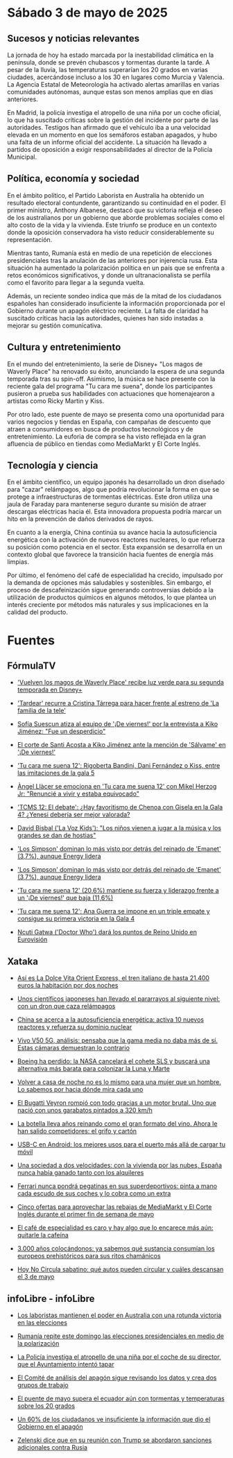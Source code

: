 
# Sábado 3 de mayo de 2025

## Sucesos y noticias relevantes

La jornada de hoy ha estado marcada por la inestabilidad climática en la península, donde se prevén chubascos y tormentas durante la tarde. A pesar de la lluvia, las temperaturas superarían los 20 grados en varias ciudades, acercándose incluso a los 30 en lugares como Murcia y Valencia. La Agencia Estatal de Meteorología ha activado alertas amarillas en varias comunidades autónomas, aunque estas son menos amplias que en días anteriores. 

En Madrid, la policía investiga el atropello de una niña por un coche oficial, lo que ha suscitado críticas sobre la gestión del incidente por parte de las autoridades. Testigos han afirmado que el vehículo iba a una velocidad elevada en un momento en que los semáforos estaban apagados, y hubo una falta de un informe oficial del accidente. La situación ha llevado a partidos de oposición a exigir responsabilidades al director de la Policía Municipal.

## Política, economía y sociedad

En el ámbito político, el Partido Laborista en Australia ha obtenido un resultado electoral contundente, garantizando su continuidad en el poder. El primer ministro, Anthony Albanese, destacó que su victoria refleja el deseo de los australianos por un gobierno que aborde problemas sociales como el alto costo de la vida y la vivienda. Este triunfo se produce en un contexto donde la oposición conservadora ha visto reducir considerablemente su representación.

Mientras tanto, Rumanía está en medio de una repetición de elecciones presidenciales tras la anulación de las anteriores por injerencia rusa. Esta situación ha aumentado la polarización política en un país que se enfrenta a retos económicos significativos, y donde un ultranacionalista se perfila como el favorito para llegar a la segunda vuelta.

Además, un reciente sondeo indica que más de la mitad de los ciudadanos españoles han considerado insuficiente la información proporcionada por el Gobierno durante un apagón eléctrico reciente. La falta de claridad ha suscitado críticas hacia las autoridades, quienes han sido instadas a mejorar su gestión comunicativa.

## Cultura y entretenimiento

En el mundo del entretenimiento, la serie de Disney&#43; &#34;Los magos de Waverly Place&#34; ha renovado su éxito, anunciando la espera de una segunda temporada tras su spin-off. Asimismo, la música se hace presente con la reciente gala del programa &#34;Tu cara me suena&#34;, donde los participantes pusieron a prueba sus habilidades con actuaciones que homenajearon a artistas como Ricky Martin y Kiss.

Por otro lado, este puente de mayo se presenta como una oportunidad para varios negocios y tiendas en España, con campañas de descuento que atraen a consumidores en busca de productos tecnológicos y de entretenimiento. La euforia de compra se ha visto reflejada en la gran afluencia de público en tiendas como MediaMarkt y El Corte Inglés.

## Tecnología y ciencia

En el ámbito científico, un equipo japonés ha desarrollado un dron diseñado para &#34;cazar&#34; relámpagos, algo que podría revolucionar la forma en que se protege a infraestructuras de tormentas eléctricas. Este dron utiliza una jaula de Faraday para mantenerse seguro durante su misión de atraer descargas eléctricas hacia él. Esta innovadora propuesta podría marcar un hito en la prevención de daños derivados de rayos.

En cuanto a la energía, China continúa su avance hacia la autosuficiencia energética con la activación de nuevos reactores nucleares, lo que refuerza su posición como potencia en el sector. Esta expansión se desarrolla en un contexto global que favorece la transición hacia fuentes de energía más limpias.

Por último, el fenómeno del café de especialidad ha crecido, impulsado por la demanda de opciones más saludables y sostenibles. Sin embargo, el proceso de descafeinización sigue generando controversias debido a la utilización de productos químicos en algunos métodos, lo que plantea un interés creciente por métodos más naturales y sus implicaciones en la calidad del producto.

# Fuentes

## FórmulaTV

- [&#39;Vuelven los magos de Waverly Place&#39; recibe luz verde para su segunda temporada en Disney&#43;](https://www.formulatv.com/videos/vuelven-los-magos-de-waverly-place-temporada-2-29169/)

- [&#39;Tardear&#39; recurre a Cristina Tárrega para hacer frente al estreno de &#39;La familia de la tele&#39;](https://www.formulatv.com/noticias/tardear-tarrega-estreno-la-familia-de-la-tele-132967/)

- [Sofía Suescun atiza al equipo de &#39;¡De viernes!&#39; por la entrevista a Kiko Jiménez: &#34;Fue un desperdicio&#34;](https://www.formulatv.com/noticias/sofia-suescun-atiza-de-viernes-entrevista-kiko-132968/)

- [El corte de Santi Acosta a Kiko Jiménez ante la mención de &#39;Sálvame&#39; en &#39;¡De viernes!&#39;](https://www.formulatv.com/noticias/santi-acosta-corte-kiko-jimenez-salvame-de-viernes-132966/)

- [&#39;Tu cara me suena 12&#39;: Rigoberta Bandini, Dani Fernández o Kiss, entre las imitaciones de la gala 5](https://www.formulatv.com/noticias/tu-cara-me-suena-12-imitaciones-kiss-dani-gala-5-132951/)

- [Àngel Llàcer se emociona en &#39;Tu cara me suena 12&#39; con Mikel Herzog Jr: &#34;Renuncié a vivir y estaba equivocado&#34;](https://www.formulatv.com/noticias/angel-llacer-se-emociona-tu-cara-me-suena-132965/)

- [&#39;TCMS 12: El debate&#39;: ¿Hay favoritismo de Chenoa con Gisela en la Gala 4? ¿Yenesi debería ser mejor valorada?](https://www.formulatv.com/videos/tcms-12-el-debate-favoritismo-chenoa-gisela-gala-4-29164/)

- [David Bisbal (&#39;La Voz Kids&#39;): &#34;Los niños vienen a jugar a la música y los grandes se dan de hostias&#34;](https://www.formulatv.com/noticias/bisbal-la-voz-kids-ninos-jugar-grandes-hostias-132339/)

- [&#39;Los Simpson&#39; dominan lo más visto por detrás del reinado de &#39;Emanet&#39; (3,7%), aunque Energy lidera](https://www.formulatv.com/noticias/audiencias-tdt-2-mayo-132964/)

- [&#39;Los Simpson&#39; dominan lo más visto por detrás del reinado de &#39;Emanet&#39; (3,7%), aunque Energy lidera](https://www.formulatv.com/noticias/audiencias-tdt-2-mayo-los-simpson-emanet-energy-132964/)

- [&#39;Tu cara me suena 12&#39; (20,6%) mantiene su fuerza y liderazgo frente a un &#39;¡De viernes!&#39; que baja (11,6%)](https://www.formulatv.com/noticias/audiencias-2-mayo-tu-cara-me-suena-12-de-viernes-132963/)

- [&#39;Tu cara me suena 12&#39;: Ana Guerra se impone en un triple empate y consigue su primera victoria en la Gala 4](https://www.formulatv.com/noticias/tu-cara-me-suena-12-ana-guerra-victoria-gala-4-132950/)

- [Ncuti Gatwa (&#39;Doctor Who&#39;) dará los puntos de Reino Unido en Eurovisión](https://www.formulatv.com/noticias/ncuti-gatwa-doctor-who-portavoz-uk-eurovision-132962/)


## Xataka

- [Así es La Dolce Vita Orient Express, el tren italiano de hasta 21.400 euros la habitación por dos noches](https://www.xataka.com/transporte/asi-dolce-vita-orient-express-tren-italiano-21-400-euros-habitacion-dos-noches)

- [Unos científicos japoneses han llevado el pararrayos al siguiente nivel: con un dron que caza relámpagos](https://www.xataka.com/ecologia-y-naturaleza/unos-cientificos-japoneses-han-llevado-pararrayos-al-siguiente-nivel-dron-que-caza-relampagos)

- [China se acerca a la autosuficiencia energética: activa 10 nuevos reactores y refuerza su dominio nuclear](https://www.xataka.com/energia/china-se-acerca-a-autosuficiencia-energetica-activa-10-nuevos-reactores-refuerza-su-dominio-nuclear)

- [Vivo V50 5G, análisis: pensaba que la gama media no daba más de sí. Estas cámaras demuestran lo contrario](https://www.xataka.com/analisis/vivo-v50-5g-analisis-caracteristicas-precio-especificaciones)

- [Boeing ha perdido: la NASA cancelará el cohete SLS y buscará una alternativa más barata para colonizar la Luna y Marte](https://www.xataka.com/espacio/boeing-ha-perdido-nasa-cancela-cohete-sls-buscara-alternativa-barata-para-misiones-lunares)

- [Volver a casa de noche no es lo mismo para una mujer que un hombre. Lo sabemos por hacia dónde mira cada uno](https://www.xataka.com/investigacion/volver-a-casa-noche-no-para-mujer-que-hombre-sabemos-donde-mira-cada-uno)

- [El Bugatti Veyron rompió con todo gracias a un motor brutal. Uno que nació con unos garabatos pintados a 320 km/h](https://www.xataka.com/movilidad/bugatti-veyron-rompio-todo-gracias-a-motor-brutal-uno-que-nacio-unos-garabatos-pintados-a-320-km-h)

- [La botella lleva años reinando como el gran formato del vino. Ahora le han salido competidores: el grifo y cartón](https://www.xataka.com/magnet/botella-lleva-anos-reinando-como-gran-formato-vino-ahora-le-han-salido-competidores-grifo-carton)

- [USB-C en Android: los mejores usos para el puerto más allá de cargar tu móvil](https://www.xataka.com/basics/usb-c-android-mejores-usos-para-puerto-alla-cargar-tu-movil)

- [Una sociedad a dos velocidades: con la vivienda por las nubes, España nunca había ganado tanto con los alquileres](https://www.xataka.com/magnet/sociedad-a-dos-velocidades-vivienda-nubes-espana-nunca-habia-ganado-alquileres)

- [Ferrari nunca pondrá pegatinas en sus superdeportivos: pinta a mano cada escudo de sus coches y lo cobra como un extra](https://www.xataka.com/movilidad/ferrari-nunca-pondra-pegatinas-sus-superdeportivos-pinta-a-mano-cada-escudo-sus-coches-cobra-como-extra)

- [Cinco ofertas para aprovechar las rebajas de MediaMarkt y El Corte Inglés durante el primer fin de semana de mayo](https://www.xataka.com/seleccion/cinco-ofertas-para-aprovechar-rebajas-mediamarkt-corte-ingles-durante-primer-fin-semana-mayo)

- [El café de especialidad es caro y hay algo que lo encarece más aún: quitarle la cafeína](https://www.xataka.com/ecologia-y-naturaleza/cafe-especialidad-caro-hay-algo-que-encarece-quitarle-cafeina)

- [3.000 años colocándonos: ya sabemos qué sustancia consumían los europeos prehistóricos para sus ritos chamánicos](https://www.xataka.com/investigacion/3-000-anos-colocandonos-sabemos-que-sustancia-consumian-europeos-prehistoricos-para-sus-ritos-chamanicos)

- [Hoy No Circula sabatino: qué autos pueden circular y cuáles descansan el 3 de mayo](https://www.xataka.com/mexico/hoy-no-circula-sabatino-que-autos-pueden-circular-cuales-descansan-3-mayo)


## infoLibre - infoLibre

- [Los laboristas mantienen el poder en Australia con una rotunda victoria en las elecciones](https://www.infolibre.es/internacional/laboristas-mantienen-australia-rotunda-victoria-elecciones_1_1989094.html)

- [Rumanía repite este domingo las elecciones presidenciales en medio de la polarización](https://www.infolibre.es/internacional/rumania-repite-domingo-elecciones-presidenciales-medio-polarizacion_1_1989086.html)

- [La Policía investiga el atropello de una niña por el coche de su director, que el Ayuntamiento intentó tapar](https://www.infolibre.es/politica/policia-investiga-atropello-nina-coche-director-ayuntamiento-oculto_1_1989044.html)

- [El Comité de análisis del apagón sigue revisando los datos y crea dos grupos de trabajo](https://www.infolibre.es/politica/comite-analisis-apagon-sigue-revisando-datos-crea-grupos-trabajo_1_1989066.html)

- [El puente de mayo supera el ecuador aún con tormentas y temperaturas sobre los 20 grados](https://www.infolibre.es/politica/puente-mayo-supera-ecuador-tormentas-temperaturas-20-grados_1_1989054.html)

- [Un 60% de los ciudadanos ve insuficiente la información que dio el Gobierno en el apagón](https://www.infolibre.es/politica/60-ciudadanos-ve-insuficiente-informacion-dio-gobierno-apagon_1_1989024.html)

- [Zelenski dice que en su reunión con Trump se abordaron sanciones adicionales contra Rusia](https://www.infolibre.es/politica/zelenski-dice-reunion-trump-abordaron-sanciones-adicionales-rusia_6_1989011.html)


